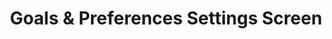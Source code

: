 ---
type: screen
id: screen.settings.goals_preferences
title: Goals & Preferences Settings Screen
status: active
related_features:
  - feature.set_nutrition_goals
  - feature.adjust_preferences
  - feature.view_nutrition_summary
related_components:
  - component.input.number
  - component.input.select
  - component.input.checkbox
  - component.button.primary
  - component.button.secondary
  - component.container.form
  - component.container.progress
related_events:
  - event.user.sets_goals
  - event.user.updates_preferences
  - event.user.views_nutrition_summary
related_requests:
  - request.setUserGoals
  - request.updateUserPreferences
  - request.getNutritionSummary
related_endpoints:
  - api.post.user_goals
  - api.post.user_preferences
  - api.get.nutrition_summary
related_state:
  - state.settings.goals
  - state.settings.preferences
  - state.settings.nutritionSummary
related_db:
  - db.user_goals
  - db.user_preferences
  - db.nutrition_summaries
metrics:
  - metric.engagement.goals_updates
  - metric.conversionRate.preferences_updates
---
